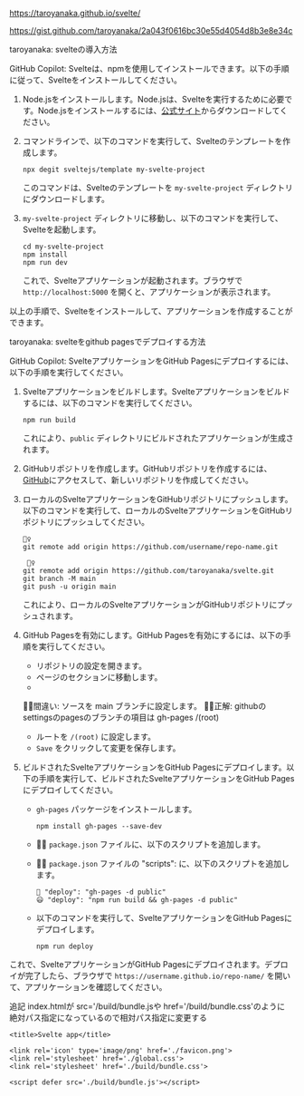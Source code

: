 https://taroyanaka.github.io/svelte/

https://gist.github.com/taroyanaka/2a043f0616bc30e55d4054d8b3e8e34c

taroyanaka: svelteの導入方法

GitHub Copilot: Svelteは、npmを使用してインストールできます。以下の手順に従って、Svelteをインストールしてください。

1. Node.jsをインストールします。Node.jsは、Svelteを実行するために必要です。Node.jsをインストールするには、[公式サイト](https://nodejs.org/)からダウンロードしてください。

2. コマンドラインで、以下のコマンドを実行して、Svelteのテンプレートを作成します。

   ```
   npx degit sveltejs/template my-svelte-project
   ```

   このコマンドは、Svelteのテンプレートを `my-svelte-project` ディレクトリにダウンロードします。

3. `my-svelte-project` ディレクトリに移動し、以下のコマンドを実行して、Svelteを起動します。

   ```
   cd my-svelte-project
   npm install
   npm run dev
   ```

   これで、Svelteアプリケーションが起動されます。ブラウザで `http://localhost:5000` を開くと、アプリケーションが表示されます。

以上の手順で、Svelteをインストールして、アプリケーションを作成することができます。

taroyanaka: svelteをgithub pagesでデプロイする方法

GitHub Copilot: SvelteアプリケーションをGitHub Pagesにデプロイするには、以下の手順を実行してください。

1. Svelteアプリケーションをビルドします。Svelteアプリケーションをビルドするには、以下のコマンドを実行してください。

   ```
   npm run build
   ```

   これにより、`public` ディレクトリにビルドされたアプリケーションが生成されます。

2. GitHubリポジトリを作成します。GitHubリポジトリを作成するには、[GitHub](https://github.com/)にアクセスして、新しいリポジトリを作成してください。

3. ローカルのSvelteアプリケーションをGitHubリポジトリにプッシュします。以下のコマンドを実行して、ローカルのSvelteアプリケーションをGitHubリポジトリにプッシュしてください。

   ```
   🙅‍♀️
   git remote add origin https://github.com/username/repo-name.git

    🙆‍♀️
   git remote add origin https://github.com/taroyanaka/svelte.git
   git branch -M main
   git push -u origin main
   ```

   これにより、ローカルのSvelteアプリケーションがGitHubリポジトリにプッシュされます。

4. GitHub Pagesを有効にします。GitHub Pagesを有効にするには、以下の手順を実行してください。

   - リポジトリの設定を開きます。
   - ページのセクションに移動します。
   - 
    🙅‍♀️間違い: ソースを main ブランチに設定します。
    🙆‍♀️正解: githubのsettingsのpagesのブランチの項目は gh-pages /(root)

   - ルートを `/(root)` に設定します。
   - `Save` をクリックして変更を保存します。

5. ビルドされたSvelteアプリケーションをGitHub Pagesにデプロイします。以下の手順を実行して、ビルドされたSvelteアプリケーションをGitHub Pagesにデプロイしてください。

   - `gh-pages` パッケージをインストールします。

     ```
     npm install gh-pages --save-dev
     ```

   - 🙅‍♀️ `package.json` ファイルに、以下のスクリプトを追加します。
   - 🙆‍♀️ `package.json` ファイルの "scripts": に、以下のスクリプトを追加します。

     ```
     🙁 "deploy": "gh-pages -d public"
     😃 "deploy": "npm run build && gh-pages -d public"
     ```

   - 以下のコマンドを実行して、SvelteアプリケーションをGitHub Pagesにデプロイします。

     ```
     npm run deploy
     ```

これで、SvelteアプリケーションがGitHub Pagesにデプロイされます。デプロイが完了したら、ブラウザで `https://username.github.io/repo-name/` を開いて、アプリケーションを確認してください。






追記
index.htmlが
src='/build/bundle.jsや
href='/build/bundle.css'のように
絶対パス指定になっているので相対パス指定に変更する

<!DOCTYPE html>
<html lang="en">
<head>
	<meta charset='utf-8'>
	<meta name='viewport' content='width=device-width,initial-scale=1'>

	<title>Svelte app</title>

	<link rel='icon' type='image/png' href='./favicon.png'>
	<link rel='stylesheet' href='./global.css'>
	<link rel='stylesheet' href='./build/bundle.css'>

	<script defer src='./build/bundle.js'></script>
</head>

<body>
</body>
</html>